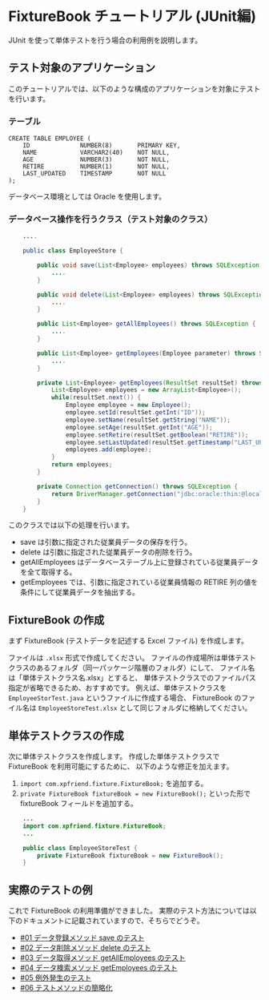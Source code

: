 ﻿
FixtureBook チュートリアル (JUnit編)
====================================

JUnit を使って単体テストを行う場合の利用例を説明します。


テスト対象のアプリケーション
----------------------------

このチュートリアルでは、以下のような構成のアプリケーションを対象にテストを行います。


### テーブル

    CREATE TABLE EMPLOYEE (
        ID              NUMBER(8)       PRIMARY KEY,
        NAME            VARCHAR2(40)    NOT NULL,
        AGE             NUMBER(3)       NOT NULL,
        RETIRE          NUMBER(1)       NOT NULL,
        LAST_UPDATED    TIMESTAMP       NOT NULL
    );

データベース環境としては Oracle を使用します。


### データベース操作を行うクラス（テスト対象のクラス）

```java
    ....

    public class EmployeeStore {

        public void save(List<Employee> employees) throws SQLException {
            ....
        }

        public void delete(List<Employee> employees) throws SQLException {
            ....
        }

        public List<Employee> getAllEmployees() throws SQLException {
            ....
        }

        public List<Employee> getEmployees(Employee parameter) throws SQLException {
            ....
        }

        private List<Employee> getEmployees(ResultSet resultSet) throws SQLException {
            List<Employee> employees = new ArrayList<Employee>();
            while(resultSet.next()) {
                Employee employee = new Employee();
                employee.setId(resultSet.getInt("ID"));
                employee.setName(resultSet.getString("NAME"));
                employee.setAge(resultSet.getInt("AGE"));
                employee.setRetire(resultSet.getBoolean("RETIRE"));
                employee.setLastUpdated(resultSet.getTimestamp("LAST_UPDATED"));
                employees.add(employee);
            }
            return employees;
        }

        private Connection getConnection() throws SQLException {
            return DriverManager.getConnection("jdbc:oracle:thin:@localhost:1521:xe", "system", "manager");
        }
    }
```

このクラスでは以下の処理を行います。

*   save は引数に指定された従業員データの保存を行う。
*   delete  は引数に指定された従業員データの削除を行う。
*   getAllEmployees はデータベーステーブル上に登録されている従業員データを全て取得する。
*   getEmployees では、引数に指定されている従業員情報の RETIRE 列の値を条件にして従業員データを抽出する。



FixtureBook の作成
------------------

まず FixtureBook (テストデータを記述する Excel ファイル) を作成します。

ファイルは `.xlsx` 形式で作成してください。
ファイルの作成場所は単体テストクラスのあるフォルダ（同一パッケージ階層のフォルダ）にして、
ファイル名は「単体テストクラス名.xlsx」とすると、
単体テストクラスでのファイルパス指定が省略できるため、おすすめです。
例えば、単体テストクラスを `EmployeeStorTest.java` というファイルに作成する場合、
FixtureBook のファイル名は `EmployeeStoreTest.xlsx` として同じフォルダに格納してください。


単体テストクラスの作成
----------------------

次に単体テストクラスを作成します。
作成した単体テストクラスで FixtureBook を利用可能にするために、
以下のような修正を加えます。

1.  `import com.xpfriend.fixture.FixtureBook;` を追加する。
2.  `private FixtureBook fixtureBook = new FixtureBook();` といった形で fixtureBook フィールドを追加する。

```java
    ...
    import com.xpfriend.fixture.FixtureBook;
    ...

    public class EmployeeStoreTest {
        private FixtureBook fixtureBook = new FixtureBook();
    }
```


実際のテストの例
----------------

これで FixtureBook の利用準備ができました。
実際のテスト方法については以下のドキュメントに記載されていますので、そちらでどうぞ。

*   [#01 データ登録メソッド save のテスト](./Tutorial-JUnit-save.md)
*   [#02 データ削除メソッド delete のテスト](./Tutorial-JUnit-delete.md)
*   [#03 データ取得メソッド getAllEmployees のテスト](./Tutorial-JUnit-getAllEmployees.md)
*   [#04 データ検索メソッド getEmployees のテスト](./Tutorial-JUnit-getEmployees.md)
*   [#05 例外発生のテスト](./Tutorial-JUnit-Exception.md)
*   [#06 テストメソッドの簡略化](./Tutorial-JUnit-expect.md)

